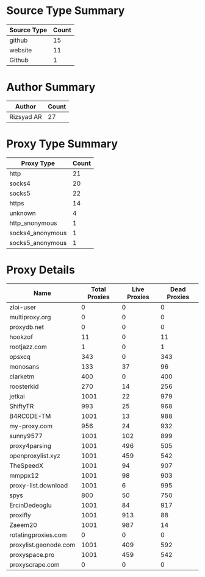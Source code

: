# Source Type Summary

| Source Type | Count |
|-------------|-------|
| github | 15 |
| website | 11 |
| Github | 1 |


# Author Summary

| Author | Count |
|--------|-------|
| Rizsyad AR | 27 |


# Proxy Type Summary

| Proxy Type | Count |
|------------|-------|
| http | 21 |
| socks4 | 20 |
| socks5 | 22 |
| https | 14 |
| unknown | 4 |
| http_anonymous | 1 |
| socks4_anonymous | 1 |
| socks5_anonymous | 1 |


# Proxy Details

| Name | Total Proxies | Live Proxies | Dead Proxies |
|------|---------------|--------------|---------------|
| zloi-user | 0 | 0 | 0 |
| multiproxy.org | 0 | 0 | 0 |
| proxydb.net | 0 | 0 | 0 |
| hookzof | 11 | 0 | 11 |
| rootjazz.com | 1 | 0 | 1 |
| opsxcq | 343 | 0 | 343 |
| monosans | 133 | 37 | 96 |
| clarketm | 400 | 0 | 400 |
| roosterkid | 270 | 14 | 256 |
| jetkai | 1001 | 22 | 979 |
| ShiftyTR | 993 | 25 | 968 |
| B4RC0DE-TM | 1001 | 13 | 988 |
| my-proxy.com | 956 | 24 | 932 |
| sunny9577 | 1001 | 102 | 899 |
| proxy4parsing | 1001 | 496 | 505 |
| openproxylist.xyz | 1001 | 459 | 542 |
| TheSpeedX | 1001 | 94 | 907 |
| mmppx12 | 1001 | 98 | 903 |
| proxy-list.download | 1001 | 6 | 995 |
| spys | 800 | 50 | 750 |
| ErcinDedeoglu | 1001 | 84 | 917 |
| proxifly | 1001 | 913 | 88 |
| Zaeem20 | 1001 | 987 | 14 |
| rotatingproxies.com | 0 | 0 | 0 |
| proxylist.geonode.com | 1001 | 409 | 592 |
| proxyspace.pro | 1001 | 459 | 542 |
| proxyscrape.com | 0 | 0 | 0 |
